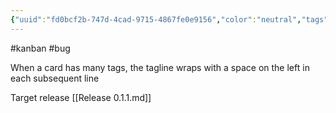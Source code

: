 ```yaml
---
{"uuid":"fd0bcf2b-747d-4cad-9715-4867fe0e9156","color":"neutral","tags":["kanban","bug"],"embeds":[],"links":["Release 0.1.1.md"],"todos":{"done":[],"pending":[]}}
---
```

#kanban #bug

When a card has many tags, the tagline wraps with a space on the left in each subsequent line

Target release [[Release 0.1.1.md]]

